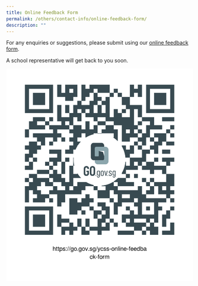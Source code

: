 ```yaml
---
title: Online Feedback Form
permalink: /others/contact-info/online-feedback-form/
description: ""
---
```

For any enquiries or suggestions, please submit using our [online feedback form](https://go.gov.sg/ycss-online-feedback-form).  
  
A school representative will get back to you soon.

![](/images/feedback%20form.png)